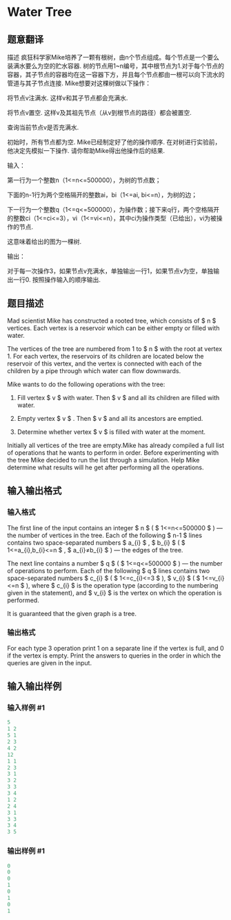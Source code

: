 # Water Tree

## 题意翻译

描述 疯狂科学家Mike培养了一颗有根树，由n个节点组成。每个节点是一个要么装满水要么为空的贮水容器. 树的节点用1~n编号，其中根节点为1.对于每个节点的容器，其子节点的容器均在这一容器下方，并且每个节点都由一根可以向下流水的管道与其子节点连接. Mike想要对这棵树做以下操作：

将节点v注满水. 这样v和其子节点都会充满水.

将节点v置空. 这样v及其祖先节点（从v到根节点的路径）都会被置空.

查询当前节点v是否充满水.

初始时，所有节点都为空. Mike已经制定好了他的操作顺序. 在对树进行实验前，他决定先模拟一下操作. 请你帮助Mike得出他操作后的结果.

输入：

第一行为一个整数n（1<=n<=500000），为树的节点数；

下面的n-1行为两个空格隔开的整数ai，bi（1<=ai, bi<=n），为树的边；

下一行为一个整数q（1<=q<=500000），为操作数；接下来q行，两个空格隔开的整数ci（1<=ci<=3），vi（1<=vi<=n），其中ci为操作类型（已给出），vi为被操作的节点.

这意味着给出的图为一棵树.

输出：

对于每一次操作3，如果节点v充满水，单独输出一行1，如果节点v为空，单独输出一行0. 按照操作输入的顺序输出.

## 题目描述

Mad scientist Mike has constructed a rooted tree, which consists of $ n $ vertices. Each vertex is a reservoir which can be either empty or filled with water.

The vertices of the tree are numbered from 1 to $ n $ with the root at vertex 1. For each vertex, the reservoirs of its children are located below the reservoir of this vertex, and the vertex is connected with each of the children by a pipe through which water can flow downwards.

Mike wants to do the following operations with the tree:

1. Fill vertex $ v $ with water. Then $ v $ and all its children are filled with water.

2. Empty vertex $ v $ . Then $ v $ and all its ancestors are emptied.

3. Determine whether vertex $ v $ is filled with water at the moment.

Initially all vertices of the tree are empty.Mike has already compiled a full list of operations that he wants to perform in order. Before experimenting with the tree Mike decided to run the list through a simulation. Help Mike determine what results will he get after performing all the operations.

## 输入输出格式

### 输入格式

The first line of the input contains an integer $ n $ ( $ 1<=n<=500000 $ ) — the number of vertices in the tree. Each of the following $ n-1 $ lines contains two space-separated numbers $ a_{i} $ , $ b_{i} $ ( $ 1<=a_{i},b_{i}<=n $ , $ a_{i}≠b_{i} $ ) — the edges of the tree.

The next line contains a number $ q $ ( $ 1<=q<=500000 $ ) — the number of operations to perform. Each of the following $ q $ lines contains two space-separated numbers $ c_{i} $ ( $ 1<=c_{i}<=3 $ ), $ v_{i} $ ( $ 1<=v_{i}<=n $ ), where $ c_{i} $ is the operation type (according to the numbering given in the statement), and $ v_{i} $ is the vertex on which the operation is performed.

It is guaranteed that the given graph is a tree.

### 输出格式

For each type 3 operation print 1 on a separate line if the vertex is full, and 0 if the vertex is empty. Print the answers to queries in the order in which the queries are given in the input.

## 输入输出样例

### 输入样例 #1

```cpp
5
1 2
5 1
2 3
4 2
12
1 1
2 3
3 1
3 2
3 3
3 4
1 2
2 4
3 1
3 3
3 4
3 5

```
### 输出样例 #1

```cpp
0
0
0
1
0
1
0
1

```
